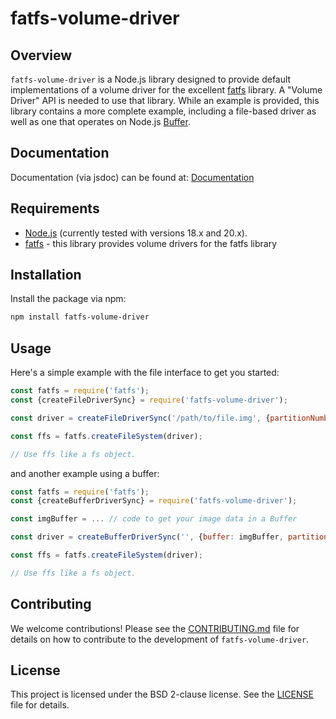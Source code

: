 # fatfs-volume-driver

## Overview

`fatfs-volume-driver` is a Node.js library designed to provide default implementations of a volume driver for the excellent [fatfs](https://github.com/natevw/fatfs) library. A "Volume Driver" API is needed to use that library. While an example is provided, this library contains a more complete example, including a file-based driver as well as one that operates on Node.js [Buffer](https://nodejs.org/api/buffer.html).

## Documentation

Documentation (via jsdoc) can be found at: [Documentation](https://www.retrotechrewind.com/fatfs-volume-driver/)

## Requirements

* [Node.js](https://nodejs.org) (currently tested with versions 18.x and 20.x).
* [fatfs](https://github.com/natevw/fatfs) - this library provides volume drivers for the fatfs library

## Installation

Install the package via npm:

```bash
npm install fatfs-volume-driver
```

## Usage

Here's a simple example with the file interface to get you started:

```javascript
const fatfs = require('fatfs');
const {createFileDriverSync} = require('fatfs-volume-driver');

const driver = createFileDriverSync('/path/to/file.img', {partitionNumber: 1, readOnly: false});

const ffs = fatfs.createFileSystem(driver);

// Use ffs like a fs object.

```

and another example using a buffer:

```javascript
const fatfs = require('fatfs');
const {createBufferDriverSync} = require('fatfs-volume-driver');

const imgBuffer = ... // code to get your image data in a Buffer

const driver = createBufferDriverSync('', {buffer: imgBuffer, partitionNumber: 1, readOnly: false});

const ffs = fatfs.createFileSystem(driver);

// Use ffs like a fs object.

```


## Contributing

We welcome contributions! Please see the [CONTRIBUTING.md](CONTRIBUTING.md) file for details on how to contribute to the development of `fatfs-volume-driver`.

## License

This project is licensed under the BSD 2-clause license. See the [LICENSE](LICENSE) file for details.
